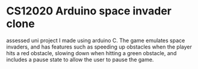 
# CS12020 Arduino space invader clone

assessed uni project I made using arduino C. The game emulates space invaders, and has features such as speeding up obstacles when the player hits a red obstacle, slowing down when hitting a green obstacle, and includes a pause state to allow the user to pause the game.


